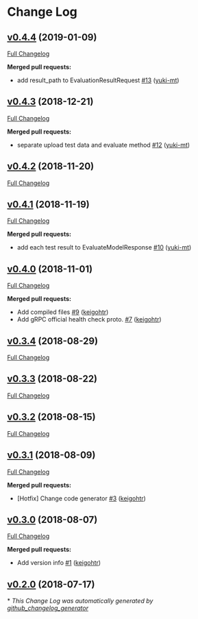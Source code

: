# Change Log

## [v0.4.4](https://github.com/rekcurd/drucker-grpc-proto/tree/v0.4.4) (2019-01-09)
[Full Changelog](https://github.com/rekcurd/drucker-grpc-proto/compare/v0.4.3...v0.4.4)

**Merged pull requests:**

- add result\_path to EvaluationResultRequest [\#13](https://github.com/rekcurd/drucker-grpc-proto/pull/13) ([yuki-mt](https://github.com/yuki-mt))

## [v0.4.3](https://github.com/rekcurd/drucker-grpc-proto/tree/v0.4.3) (2018-12-21)
[Full Changelog](https://github.com/rekcurd/drucker-grpc-proto/compare/v0.4.2...v0.4.3)

**Merged pull requests:**

- separate upload test data and evaluate method [\#12](https://github.com/rekcurd/drucker-grpc-proto/pull/12) ([yuki-mt](https://github.com/yuki-mt))

## [v0.4.2](https://github.com/rekcurd/drucker-grpc-proto/tree/v0.4.2) (2018-11-20)
[Full Changelog](https://github.com/rekcurd/drucker-grpc-proto/compare/v0.4.1...v0.4.2)

## [v0.4.1](https://github.com/rekcurd/drucker-grpc-proto/tree/v0.4.1) (2018-11-19)
[Full Changelog](https://github.com/rekcurd/drucker-grpc-proto/compare/v0.4.0...v0.4.1)

**Merged pull requests:**

- add each test result to EvaluateModelResponse [\#10](https://github.com/rekcurd/drucker-grpc-proto/pull/10) ([yuki-mt](https://github.com/yuki-mt))

## [v0.4.0](https://github.com/rekcurd/drucker-grpc-proto/tree/v0.4.0) (2018-11-01)
[Full Changelog](https://github.com/rekcurd/drucker-grpc-proto/compare/v0.3.4...v0.4.0)

**Merged pull requests:**

- Add compiled files [\#9](https://github.com/rekcurd/drucker-grpc-proto/pull/9) ([keigohtr](https://github.com/keigohtr))
- Add gRPC official health check proto. [\#7](https://github.com/rekcurd/drucker-grpc-proto/pull/7) ([keigohtr](https://github.com/keigohtr))

## [v0.3.4](https://github.com/rekcurd/drucker-grpc-proto/tree/v0.3.4) (2018-08-29)
[Full Changelog](https://github.com/rekcurd/drucker-grpc-proto/compare/v0.3.3...v0.3.4)

## [v0.3.3](https://github.com/rekcurd/drucker-grpc-proto/tree/v0.3.3) (2018-08-22)
[Full Changelog](https://github.com/rekcurd/drucker-grpc-proto/compare/v0.3.2...v0.3.3)

## [v0.3.2](https://github.com/rekcurd/drucker-grpc-proto/tree/v0.3.2) (2018-08-15)
[Full Changelog](https://github.com/rekcurd/drucker-grpc-proto/compare/v0.3.1...v0.3.2)

## [v0.3.1](https://github.com/rekcurd/drucker-grpc-proto/tree/v0.3.1) (2018-08-09)
[Full Changelog](https://github.com/rekcurd/drucker-grpc-proto/compare/v0.3.0...v0.3.1)

**Merged pull requests:**

- \[Hotfix\] Change code generator [\#3](https://github.com/rekcurd/drucker-grpc-proto/pull/3) ([keigohtr](https://github.com/keigohtr))

## [v0.3.0](https://github.com/rekcurd/drucker-grpc-proto/tree/v0.3.0) (2018-08-07)
[Full Changelog](https://github.com/rekcurd/drucker-grpc-proto/compare/v0.2.0...v0.3.0)

**Merged pull requests:**

- Add version info [\#1](https://github.com/rekcurd/drucker-grpc-proto/pull/1) ([keigohtr](https://github.com/keigohtr))

## [v0.2.0](https://github.com/rekcurd/drucker-grpc-proto/tree/v0.2.0) (2018-07-17)


\* *This Change Log was automatically generated by [github_changelog_generator](https://github.com/skywinder/Github-Changelog-Generator)*